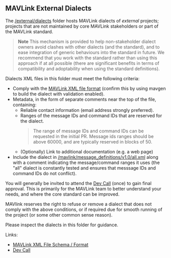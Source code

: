 ## MAVLink External Dialects ##

The [/external/dialects](https://github.com/mavlink/mavlink/tree/master/external/dialects) folder hosts MAVLink dialects of *external* projects; projects that are not maintained by core MAVLink stakeholders or part of the MAVLink standard.

> **Note** This mechanism is provided to help non-stakeholder dialect owners avoid clashes with other dialects (and the standard), and to ease integration of generic behaviours into the standard in future.
> We recommend that you work with the standard rather than using this approach if at all possible (there are significant benefits in terms of compatibility and adoptability when using the standard definitions).

Dialects XML files in this folder must meet the following criteria:

* Comply with the [MAVLink XML file format](https://mavlink.io/en/guide/xml_schema.html) (confirm this by using mavgen to build the dialect with validation enabled).
* Metadata, in the form of separate comments near the top of the file, containing:
  * Reliable contact information (email address strongly preferred).
  * Ranges of the message IDs and command IDs that are reserved for the dialect.
    > The range of message IDs and command IDs can be requested in the initial PR.
      Message ids ranges should be above 60000, and are typically reserved in blocks of 50.
  * (Optionally) Link to additional documentation (e.g. a web page)
* Include the dialect in [/mavlink/message_definitions/v1.0/all.xml](https://github.com/mavlink/mavlink/blob/master/message_definitions/v1.0/all.xml) along with a comment indicating the message/command ranges it uses (the "all" dialect is constantly tested and ensures that messsage IDs and command IDs do not conflict).

You will generally be invited to attend the [Dev Call](https://mavlink.io/en/about/support.html#dev_call) (once) to gain final approval.
This is primarily for the MAVLink team to better understand your needs, and where the core standard can be improved.

MAVlink reserves the right to refuse or remove a dialect that does not comply with the above conditions, or if required due for smooth running of the project (or some other common sense reason). 

Please inspect the dialects in this folder for guidance.


Links:
* [MAVLink XML File Schema / Format](https://mavlink.io/en/guide/xml_schema.html)
* [Dev Call](https://mavlink.io/en/about/support.html#dev_call)

